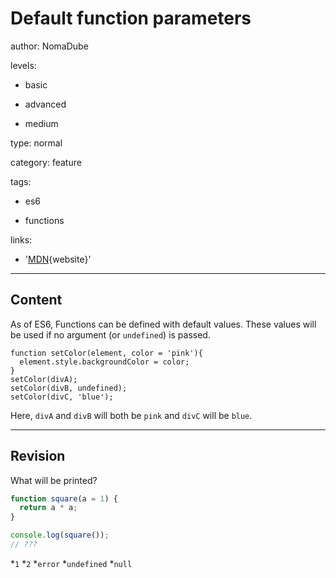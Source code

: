 # Default function parameters
author: NomaDube

levels:

  - basic

  - advanced

  - medium

type: normal

category: feature

tags:

  - es6

  - functions

links:

  - '[MDN](https://developer.mozilla.org/en-US/docs/Web/JavaScript/Reference/Functions/Default_parameters){website}'

---
## Content

As of ES6, Functions can be defined with default values. These values will be used if no argument (or `undefined`) is passed. 


```
function setColor(element, color = 'pink'){
  element.style.backgroundColor = color;
}
setColor(divA);
setColor(divB, undefined);
setColor(divC, 'blue');

```
Here, `divA` and `divB` will both be `pink`  and `divC` will be `blue`.

---
## Revision

What will be printed?
```javascript
function square(a = 1) {
  return a * a;
}

console.log(square());
// ???
```
*`1`
*`2`
*`error`
*`undefined`
*`null`
